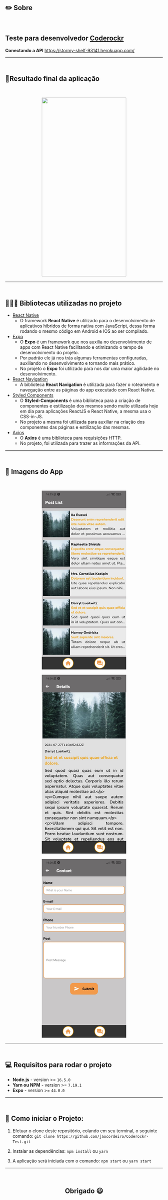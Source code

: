<h2><b>✏️ Sobre</b></h2><br/>

## Teste para desenvolvedor [Coderockr](https://github.com/Coderockr)

<b>Conectando a API</b> https://stormy-shelf-93141.herokuapp.com/

---
<h2><b><br/>📱Resultado final da aplicação</b></h2><br/>
<p align="center"><img width="270" height="570" src="src/assets/app.gif"></p>

---

<h2><b><br/> 👨🏼‍💻 Bibliotecas utilizadas no projeto</b></h2>

- [React Native](https://reactnative.dev/)
  - O framework **React Native** é utilizado para o desenvolvimento de aplicativos hibridos de forma nativa com JavaScript, dessa forma rodando o mesmo código em Android e IOS ao ser compilado.
- [Expo](https://expo.io/)
  - O **Expo** é um framework que nos auxilia no desenvolvimento de apps com React Native facilitando e otimizando o tempo de desenvolvimento do projeto.
  - Por padrão ele já nos trás algumas ferramentas configuradas, auxiliando no desenvolvimento e tornando mais prático.
  - No projeto o **Expo** foi utilizado para nos dar uma maior agilidade no desenvolvimento.
- [React Navigation](https://reactnavigation.org/)
  - A biblioteca **React Navigation** é utilizada para fazer o roteamento e navegação entre as páginas do app executado com React Native.
- [Styled Components](https://styled-components.com/)
  - O **Styled-Components** é uma biblioteca para a criação de componentes e estilização dos mesmos sendo muito utilizada hoje em dia para aplicações ReactJS e React Native, a mesma usa o CSS-in-JS.
  - No projeto a mesma foi utilizada para auxiliar na criação dos componentes das páginas e estilização das mesmas.
- [Axios](https://github.com/axios/axios)
  - O **Axios** é uma biblioteca para requisições HTTP.
  - No projeto, foi utilizada para trazer as informações da API.
---

<h2><b><br/>📸 Imagens do App</b></h2><br/>

<p align="center"><img width="270" height="570" src="src/assets/home.png"></p>
<p align="center"><img width="270" height="570" src="src/assets/details.png"></p>
<p align="center"><img width="270" height="570" src="src/assets/contact.png"></p>

---
<h2><b><br/>💻 Requisitos para rodar o projeto</b></h2>

- **Node.js** - version >= `16.5.0`
- **Yarn ou NPM** - version >= `7.19.1`
- **Expo** - version >= `44.0.0`

---
<h2><b><br/>📲 Como iniciar o Projeto:</b></h2>

1. Efetuar o clone deste repositório, colando em seu terminal, o seguinte comando: `git clone https://github.com/jaocordeiro/Coderockr-Test.git`

2. Instalar as dependências: `npm install` ou `yarn`

3. A aplicação será iniciada com o comando: `npm start` ou `yarn start`

---

<br/><h2><b><p align="center">Obrigado 😃</p></b><h2>